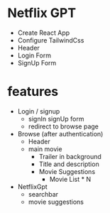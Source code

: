# Netflix GPT

- Create React App
- Configure TailwindCss
- Header
- Login Form
- SignUp Form

# features
- Login / signup
  - signIn signUp form
  - redirect to browse page
- Browse (after authentication)
  - Header
  - main movie
    - Trailer in background
    - Title and description
    - Movie Suggestions
      - Movie List * N
- NetflixGpt
  - searchbar
  - movie suggestions
